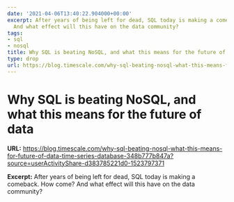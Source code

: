 ```yaml
---
date: '2021-04-06T13:40:22.904000+00:00'
excerpt: After years of being left for dead, SQL today is making a comeback. How come?
  And what effect will this have on the data community?
tags:
- sql
- nosql
title: Why SQL is beating NoSQL, and what this means for the future of data
type: drop
url: https://blog.timescale.com/why-sql-beating-nosql-what-this-means-for-future-of-data-time-series-database-348b777b847a?source=userActivityShare-d383785221d0-1523797371
---
```


# Why SQL is beating NoSQL, and what this means for the future of data

**URL:** https://blog.timescale.com/why-sql-beating-nosql-what-this-means-for-future-of-data-time-series-database-348b777b847a?source=userActivityShare-d383785221d0-1523797371

**Excerpt:** After years of being left for dead, SQL today is making a comeback. How come? And what effect will this have on the data community?
